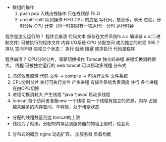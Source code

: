 - 数组的操作
  1. push pop  入栈出栈操作
     只在栈顶部  FILO
  2. unshitf shitf  队列操作
     FIFO
  CPU 的底层 
  写代码，放音乐，聊天
  进程，分时分片 
  CPU 计算（同一时刻只有一项运行）  分时 运行时钟

程序是怎么运行的？  程序会崩溃
    代码文本  保存在文件系统fs
    a.c 编译器 a.o(二进制文件)  可被执行的程序文件
    内存 I/O系统
    CPU 分配空间  成为独立的进程
    365？ 
    排队 空间不够
进程三个状态：
    执行 就绪 阻塞
顺序执行 
代码是程序

程序崩溃？
    CPU分时分片，需要切换操作
    Tomcat  独立的进程
    进程切换消耗很大，
    线程  可被独立运行的 
    web 
    tomcat 可以启动多线程
    分布式


1. 冯诺依曼原理
  代码 文件 -> compile -> 可执行文件 文件系统
2. CPU分时分片
  执行可执行文件
  产生进程  有操作系统负责调度 
  并行  多个进程在由CPU切换
3. 进程切换消耗大
  产生线程
  *java  *javac
  启动多线程
4. tomcat
  每个访问者准备new 一个线程
  每一个线程有独立的资源，内存
  占据越来越多的内存空间，不释放，处于堵塞状态
  - 分配的线程数量到达 tomcat的上限
  - 线程为了就绪，分配的内存达到服务器的物理上限时，也会死
5. 分布式的概念 
  nginx 动态扩容，
  加服务器 负载均衡 
